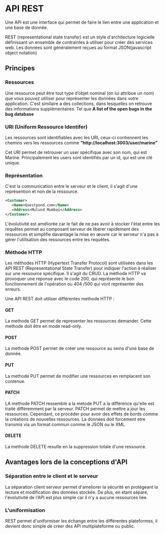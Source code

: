 <h1> API REST</h1>

Une API est une interface qui permet de faire le lien entre une application et une base de donnée.

REST (representational state transfer) est un style d'architecture logicielle définissant un ensemble de contraintes à utiliser pour créer des services web.
Les données sont généralement reçues au format JSON(javascript object notation)

## Principes

### Ressources

Une ressource peut être tout type d’objet nominal (on lui attribue un nom) que vous pouvez utiliser pour représenter les données dans votre application.
C'est similaire a des collections, dans lesquelles on retrouve des informations supplémentaires.
Tel que
**A list of the open bugs in the bug database**

### URI (Uniform Ressource Identifer)

Les ressources sont identifiables avec les URI, ceux-ci contiennent les chemins vers les ressources comme
**"http://localhost:3003/user/marine"**

Cet URI permet de retrouver un user spécifique avec son nom, qui est Marine.
Principalement les users sont identifiés par un id, qui est une clé unique.

### Représentation

C'est la communication entre le serveur et le client, il s'agit d'une représention et non de la ressource.

```XML
<Customer>
   <Name>Questpond.com</Name>
   <Address>Mulund Mumbai</Address>
</Customer>
```

L'évolutivité est améliorée car le fait de ne pas avoir à stocker l'état entre les requêtes permet au composant serveur de libérer rapidement des ressources et simplifie davantage la mise en œuvre car le serveur n'a pas à gérer l'utilisation des ressources entre les requêtes.

### Méthode HTTP

Les méthodes HTTP (Hypertext Transfer Protocol) sont utilisées dans les API REST (Representational State Transfer) pour indiquer l'action à réaliser sur une ressource spécifique.
Il s'agit du CRUD. La méthode HTTP va provoquer une reponse avec le code 200, qui représente le bon fonctionnement de l'opération ou 404 /500 qui vont représenter des erreurs.

Une API REST doit utiliser différentes methode HTTP :

#### GET

La methode GET permet de representer les ressources demander. Cette methode doit être en mode read-only.

#### POST

La methode POST permet de créer une ressource au seins d'une base de donnée.

#### PUT

La methode PUT permet de modifier une ressources en remplacent son contenue.

#### PATCH

LA methode PATCH ressemble a la metode PUT a la différence qu'elle est traité différemment par la serveur. PATCH permet de mettre a jour les ressources. Cependant, ce procéder pour avoir des effets de bords comme la créations de nouvelles ressources. La données doit forcement etre transmis via un format commun comme le JSON ou le XML.

#### DELETE

La methode DELETE resulte en la suppression totale d'une ressource.

## Avantages lors de la conceptions d'API

### Séparation entre le client et le serveur

La séparation client serveur permet d'ameliorer la sécurité en protégeant la lecture et modification des données stockée.
De plus, en étant séparé, l'évolutivité de l'API est plus simple car il n'y a aucune ressources liée.

### L'uniformisation

REST permet d'uniformiser les échange entre les différentes plateformes, il devient donc simple de créer des API multiplateforme ou public.
